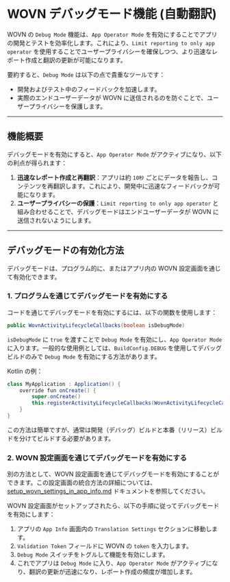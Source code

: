 # WOVN デバッグモード機能 (自動翻訳)

WOVN の `Debug Mode` 機能は、`App Operator Mode` を有効にすることでアプリの開発とテストを効率化します。これにより、`Limit reporting to only app operator` を使用することでユーザープライバシーを確保しつつ、より迅速なレポート作成と翻訳の更新が可能になります。

要約すると、`Debug Mode` は以下の点で貴重なツールです：

- 開発およびテスト中のフィードバックを加速します。
- 実際のエンドユーザーデータが WOVN に送信されるのを防ぐことで、ユーザープライバシーを保護します。

---

## 機能概要

デバッグモードを有効にすると、`App Operator Mode` がアクティブになり、以下の利点が得られます：

1. **迅速なレポート作成と再翻訳**：アプリは約 `10秒` ごとにデータを報告し、コンテンツを再翻訳します。これにより、開発中に迅速なフィードバックが可能になります。
2. **ユーザープライバシーの保護**：`Limit reporting to only app operator` と組み合わせることで、デバッグモードはエンドユーザーデータが WOVN に送信されないようにします。

---

## デバッグモードの有効化方法

デバッグモードは、プログラム的に、またはアプリ内の WOVN 設定画面を通じて有効化できます。

### 1. プログラムを通じてデバッグモードを有効にする

コードを通じてデバッグモードを有効にするには、以下の関数を使用します：

```java
public WovnActivityLifecycleCallbacks(boolean isDebugMode)
```

`isDebugMode` に `true` を渡すことで `Debug Mode` を有効にし、`App Operator Mode` に入ります。一般的な使用例としては、`BuildConfig.DEBUG` を使用してデバッグビルドのみで `Debug Mode` を有効にする方法があります。

Kotlin の例：

```java
class MyApplication : Application() {
    override fun onCreate() {
        super.onCreate()
        this.registerActivityLifecycleCallbacks(WovnActivityLifecycleCallbacks(BuildConfig.DEBUG)) // BuildConfig.DEBUG に基づいて Debug Mode を有効にします
    }
}
```

この方法は簡単ですが、通常は開発（デバッグ）ビルドと本番（リリース）ビルドを分けてビルドする必要があります。

### 2. WOVN 設定画面を通じてデバッグモードを有効にする

別の方法として、WOVN 設定画面を通じてデバッグモードを有効にすることができます。この設定画面の統合方法の詳細については、[setup_wovn_settings_in_app_info.md](./setup_wovn_settings_in_app_info.md) ドキュメントを参照してください。

WOVN 設定画面がセットアップされたら、以下の手順に従ってデバッグモードを有効にします：

1. アプリの `App Info` 画面内の `Translation Settings` セクションに移動します。
2. `Validation Token` フィールドに WOVN の `token` を入力します。
3. `Debug Mode` スイッチをトグルして機能を有効にします。
4. これでアプリは `Debug Mode` に入り、`App Operator Mode` がアクティブになり、翻訳の更新が迅速になり、レポート作成の頻度が増加します。
